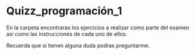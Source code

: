 # Quizz_programación_1

En la carpeta encontraras los ejercicios a realizar como parte del examen asi como las instrucciones de cada uno de ellos.

Recuerda que si tienen alguna duda podras preguntarme.

